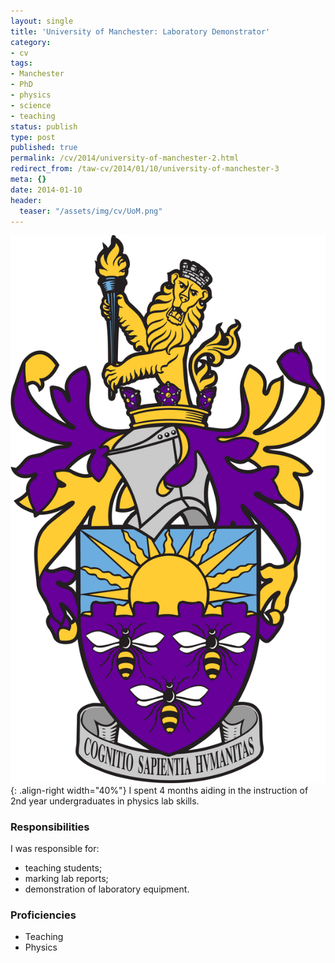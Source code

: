```yaml
---
layout: single
title: 'University of Manchester: Laboratory Demonstrator'
category:
- cv
tags:
- Manchester
- PhD
- physics
- science
- teaching
status: publish
type: post
published: true
permalink: /cv/2014/university-of-manchester-2.html
redirect_from: /taw-cv/2014/01/10/university-of-manchester-3
meta: {}
date: 2014-01-10
header:
  teaser: "/assets/img/cv/UoM.png"
---
```

![University of Manchester coat of arms](/assets/img/cv/UoM.png){: .align-right width="40%"}
I spent 4 months aiding in the instruction of 2nd year undergraduates in physics lab skills.
<h3>Responsibilities</h3>
<p>I was responsible for:</p>
<ul>
  <li>teaching students;</li>
  <li>marking lab reports;</li>
  <li>demonstration of laboratory equipment.</li>
</ul>
<h3>Proficiencies</h3>
<ul>
  <li>Teaching</li>
  <li>Physics</li>
</ul>